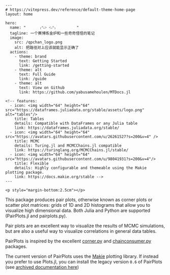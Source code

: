 ```@raw html
---
# https://vitepress.dev/reference/default-theme-home-page
layout: home

hero:
  name: "      ₍ᐢ˶˃ ˂˶ᐢ₎         "
  tagline: 一个赛博炼金炉和一些奇奇怪怪的笔记
  image:
    src: /qpchan_logo.png
    alt: 把路径对上应该就能显示正确了
  actions:
    - theme: brand
      text: Getting Started
      link: /getting-started
    - theme: alt
      text: Full Guide
      link: /guide
    - theme: alt
      text: View on Github
      link: https://github.com/yabusamehoulen/MTDocs.jl

<!-- features:
  - icon: <img width="64" height="64" src="https://dataframes.juliadata.org/stable/assets/logo.png" alt="tables"/>
    title: Tables
    details: Compatible with DataFrames or any Julia table
    link: https://dataframes.juliadata.org/stable/
  - icon: <img width="64" height="64" src="https://avatars.githubusercontent.com/u/26261527?s=200&v=4" />
    title: MCMC
    details: Turing.jl and MCMCChains.jl compatible
    link: https://turinglang.org/MCMCChains.jl/stable/
  - icon: <img width="64" height="64" src="https://avatars.githubusercontent.com/u/98041931?s=200&v=4"/>
    title: Flexible
    details: Highly configurable and themeable using the Makie plotting package.
    link: https://docs.makie.org/stable -->
---
```

```@raw html
<p style="margin-bottom:2.5cm"></p>
```

This package produces pair plots, otherwise known as corner plots or scatter plot matrices: grids of 1D and 2D histograms that allow you to visualize high dimensional data. Both Julia and Python are supported (PairPlots.jl and pairplots.py).

Pair plots are an excellent way to visualize the results of MCMC simulations, but are also a useful way to visualize correlations in general data tables.

PairPlots is inspired by the excellent [corner.py](https://corner.readthedocs.io/en/latest/index.html) and [chainconsumer.py](https://samreay.github.io/ChainConsumer/usage.html) packages.

The current version of PairPlots uses the [Makie](https://docs.makie.org/stable/) plotting library. If instead you prefer to use Plots.jl, you can install the legacy version `0.6` of PairPlots (see [archived documentation here](https://github.com/sefffal/PairPlots.jl/blob/b632abd79c0dfbe7387d44393f4fb5b7f74ac5d8/README.md))
